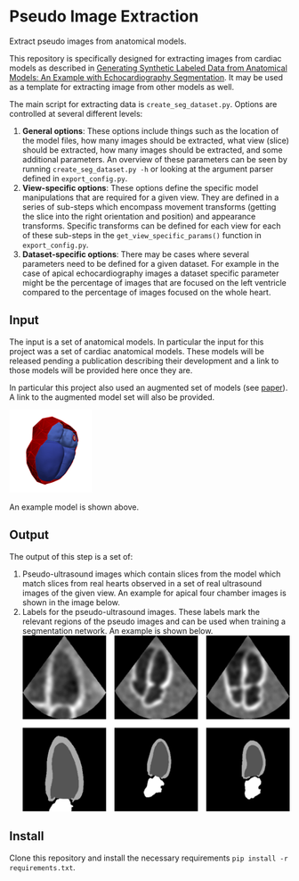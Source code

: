 # Pseudo Image Extraction

Extract pseudo images from anatomical models. 

This repository is specifically designed for extracting images from cardiac models as described in 
[Generating Synthetic Labeled Data from Anatomical Models: An Example with Echocardiography Segmentation](https://adgilbert.github.io/data-generation/). It may 
be used as a template for extracting image from other models as well. 

The main script for extracting data is `create_seg_dataset.py`. Options are controlled at several different levels:

1. **General options**: These options include things such as the location of the model files, how many images should be 
extracted, what view (slice) should be extracted, how many images should be extracted, and some additional parameters. 
An overview of these parameters can be seen by running `create_seg_dataset.py -h` or looking at the argument parser 
defined in `export_config.py`.
2. **View-specific options**: These options define the specific model manipulations that are required for a given view. 
They are defined in a series of sub-steps which encompass movement transforms (getting the slice into the right 
orientation and position) and appearance transforms. Specific transforms can be defined for each view for each of these 
sub-steps in the `get_view_specific_params()` function in `export_config.py`.
3. **Dataset-specific options**: There may be cases where several parameters need to be defined for a given dataset. 
For example in the case of apical echocardiography images a dataset specific parameter might be the percentage of images
that are focused on the left ventricle compared to the percentage of images focused on the whole heart. 

## Input

The input is a set of anatomical models. In particular the input for this project was a set of cardiac anatomical 
models. These models will be released pending a publication describing their development and a link to those 
models will be provided here once they are. 

In particular this project also used an augmented set of models (see 
[paper](https://adgilbert.github.io/data-generation/)). A link to the augmented model set will also be provided.


![Model](docs/anatomical_model.png)

An example model is shown above. 

## Output

The output of this step is a set of:
 1. Pseudo-ultrasound images which contain slices from the model which match slices from real hearts observed in a set
 of real ultrasound images of the given view. An example for apical four chamber images is shown in the image below.
 2. Labels for the pseudo-ultrasound images. These labels mark the relevant regions of the pseudo images and can 
 be used when training a segmentation network. An example is shown below. 
  ![Pseudos](docs/pseudos_and_labels.png)
  
## Install

Clone this repository and install the necessary requirements `pip install -r requirements.txt`.

